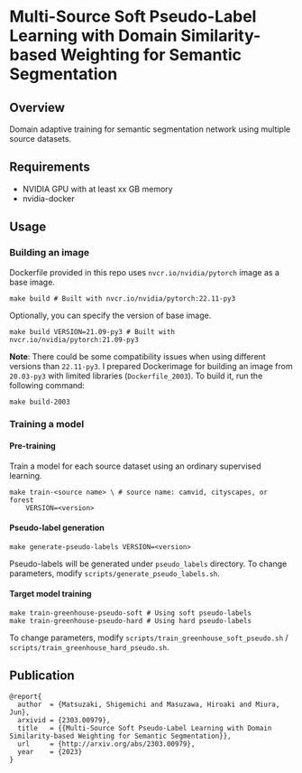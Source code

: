# Multi-Source Soft Pseudo-Label Learning with Domain Similarity-based Weighting for Semantic Segmentation

## Overview
Domain adaptive training for semantic segmentation network using multiple source datasets.

## Requirements

- NVIDIA GPU with at least xx GB memory
- nvidia-docker

## Usage
### Building an image

Dockerfile provided in this repo uses `nvcr.io/nvidia/pytorch` image as a base image.
```
make build # Built with nvcr.io/nvidia/pytorch:22.11-py3
```
Optionally, you can specify the version of base image.
```
make build VERSION=21.09-py3 # Built with nvcr.io/nvidia/pytorch:21.09-py3
```
**Note**: There could be some compatibility issues when using different versions than `22.11-py3`.
I prepared Dockerimage for building an image from `20.03-py3` with limited libraries (`Dockerfile_2003`). To build it, run the following command:
```
make build-2003
```

### Training a model

#### Pre-training

Train a model for each source dataset using an ordinary supervised learning.
```
make train-<source name> \ # source name: camvid, cityscapes, or forest
    VERSION=<version>
```

#### Pseudo-label generation
```
make generate-pseudo-labels VERSION=<version>
```
Pseudo-labels will be generated under `pseudo_labels` directory.
To change parameters, modify `scripts/generate_pseudo_labels.sh`.

#### Target model training

```
make train-greenhouse-pseudo-soft # Using soft pseudo-labels
make train-greenhouse-pseudo-hard # Using hard pseudo-labels
```
To change parameters, modify `scripts/train_greenhouse_soft_pseudo.sh` / `scripts/train_greenhouse_hard_pseudo.sh`.

## Publication

```
@report{
  author  = {Matsuzaki, Shigemichi and Masuzawa, Hiroaki and Miura, Jun},
  arxivid = {2303.00979},
  title   = {{Multi-Source Soft Pseudo-Label Learning with Domain Similarity-based Weighting for Semantic Segmentation}},
  url     = {http://arxiv.org/abs/2303.00979},
  year    = {2023}
}
```